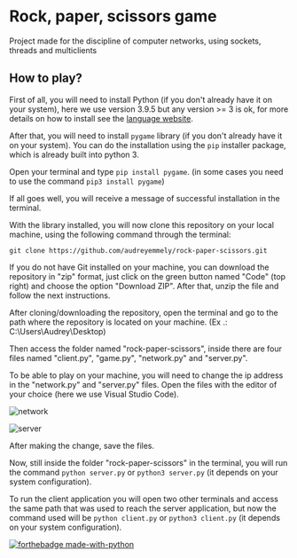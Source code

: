 # Rock, paper, scissors game
Project made for the discipline of computer networks, using sockets, threads and multiclients

## How to play?
First of all, you will need to install Python (if you don't already have it on your system), here we use version 3.9.5 but any version >= 3 is ok, for more details on how to install see the [language website](https://www.python.org/downloads/).

After that, you will need to install ```pygame``` library (if you don't already have it on your system). You can do the installation using the ```pip``` installer package, which is already built into python 3. 

Open your terminal and type ```pip install pygame```. (in some cases you need to use the command ```pip3 install pygame```)

If all goes well, you will receive a message of successful installation in the terminal.

With the library installed, you will now clone this repository on your local machine, using the following command through the terminal: 
```
git clone https://github.com/audreyemmely/rock-paper-scissors.git
```
If you do not have Git installed on your machine, you can download the repository in "zip" format, just click on the green button named "Code" (top right) and choose the option "Download ZIP". After that, unzip the file and follow the next instructions.

After cloning/downloading the repository, open the terminal and go to the path where the repository is located on your machine. (Ex .: C:\Users\Audrey\Desktop)

Then access the folder named "rock-paper-scissors", inside there are four files named "client.py", "game.py", "network.py" and "server.py".

To be able to play on your machine, you will need to change the ip address in the "network.py" and "server.py" files. Open the files with the editor of your choice (here we use Visual Studio Code).

![network](https://user-images.githubusercontent.com/52829664/118035280-6396b780-b341-11eb-9f70-a1e926668888.jpg)

![server](https://user-images.githubusercontent.com/52829664/118035293-67c2d500-b341-11eb-8ed6-1d73dfa6d27f.jpg)

After making the change, save the files.

Now, still inside the folder "rock-paper-scissors" in the terminal, you will run the command ```python server.py``` or ```python3 server.py``` (it depends on your system configuration).

To run the client application you will open two other terminals and access the same path that was used to reach the server application, but now the command used will be  ```python client.py``` or ```python3 client.py``` (it depends on your system configuration).

[![forthebadge made-with-python](http://ForTheBadge.com/images/badges/made-with-python.svg)](https://www.python.org/)
